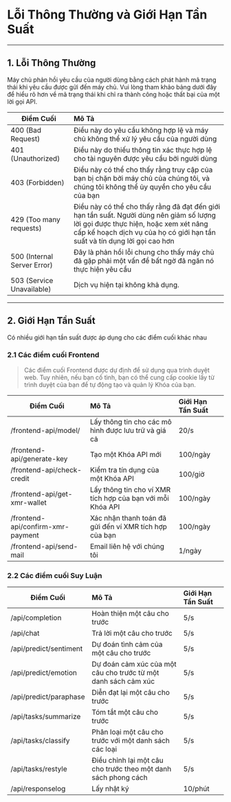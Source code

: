 
 Lỗi Thông Thường và Giới Hạn Tần Suất
=======================

---

## 1. Lỗi Thông Thường

Máy chủ phản hồi yêu cầu của người dùng bằng cách phát hành mã trạng thái khi yêu cầu được gửi đến máy chủ. Vui lòng tham khảo bảng dưới đây để hiểu rõ hơn về mã trạng thái khi chỉ ra thành công hoặc thất bại của một lời gọi API.

| Điểm Cuối                   | Mô Tả                                                                                                                                                                                                           |
| --------------------------- | :-------------------------------------------------------------------------------------------------------------------------------------------------------------------------------------------------------------- |
| 400 (Bad Request)           | Điều này do yêu cầu không hợp lệ và máy chủ không thể xử lý yêu cầu của người dùng                                                                                                                              |
| 401 (Unauthorized)          | Điều này do thiếu thông tin xác thực hợp lệ cho tài nguyên được yêu cầu bởi người dùng                                                                                                                          |
| 403 (Forbidden)             | Điều này có thể cho thấy rằng truy cập của bạn bị chặn bởi máy chủ của chúng tôi, và chúng tôi không thể ủy quyền cho yêu cầu của bạn                                                                           |
| 429 (Too many requests)     | Điều này có thể cho thấy rằng đã đạt đến giới hạn tần suất. Người dùng nên giảm số lượng lời gọi được thực hiện, hoặc xem xét nâng cấp kế hoạch dịch vụ của họ có giới hạn tần suất và tín dụng lời gọi cao hơn |
| 500 (Internal Server Error) | Đây là phản hồi lỗi chung cho thấy máy chủ đã gặp phải một vấn đề bất ngờ đã ngăn nó thực hiện yêu cầu                                                                                                          |
| 503 (Service Unavailable)   | Dịch vụ hiện tại không khả dụng.                                                                                                                                                                                |


---

## 2. Giới Hạn Tần Suất

Có nhiều giới hạn tần suất được áp dụng cho các điểm cuối khác nhau

### 2.1 Các điểm cuối Frontend

>Các điểm cuối Frontend được dự định để sử dụng qua trình duyệt web. Tuy nhiên, nếu bạn cố tình, bạn có thể cung cấp cookie lấy từ trình duyệt của bạn để tự động tạo và quản lý Khóa của bạn.

| Điểm Cuối                         | Mô Tả                                                      | Giới Hạn Tần Suất |
| --------------------------------- | :--------------------------------------------------------- | :---------------- |
| /frontend-api/model/              | Lấy thông tin cho các mô hình được lưu trữ và giá cả       | 20/s              |
| /frontend-api/generate-key        | Tạo một Khóa API mới                                       | 100/ngày          |
| /frontend-api/check-credit        | Kiểm tra tín dụng của một Khóa API                         | 100/giờ           |
| /frontend-api/get-xmr-wallet      | Lấy thông tin cho ví XMR tích hợp của bạn với mỗi Khóa API | 100/ngày          |
| /frontend-api/confirm-xmr-payment | Xác nhận thanh toán đã gửi đến ví XMR tích hợp của bạn     | 100/ngày          |
| /frontend-api/send-mail           | Email liên hệ với chúng tôi                                | 1/ngày            |

### 2.2 Các điểm cuối Suy Luận


| Điểm Cuối              | Mô Tả                                                          | Giới Hạn Tần Suất |
| ---------------------- | :------------------------------------------------------------- | :---------------- |
| /api/completion        | Hoàn thiện một câu cho trước                                   | 5/s               |
| /api/chat              | Trả lời một câu cho trước                                      | 5/s               |
| /api/predict/sentiment | Dự đoán tình cảm của một câu cho trước                         | 5/s               |
| /api/predict/emotion   | Dự đoán cảm xúc của một câu cho trước từ một danh sách cảm xúc | 5/s               |
| /api/predict/paraphase | Diễn đạt lại một câu cho trước                                 | 5/s               |
| /api/tasks/summarize   | Tóm tắt một câu cho trước                                      | 5/s               |
| /api/tasks/classify    | Phân loại một câu cho trước với một danh sách các loại         | 5/s               |
| /api/tasks/restyle     | Điều chỉnh lại một câu cho trước theo một danh sách phong cách | 5/s               |
| /api/responselog       | Lấy nhật ký                                                    | 10/phút           |